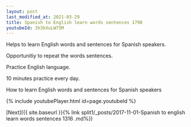 ```yaml
---
layout: post
last_modified_at: 2021-03-29
title: Spanish to English learn words sentences 1798 
youtubeId: 3h3kXuLW75M
---
```

 
 
Helps to learn English words and sentences for Spanish speakers.

Opportunitiy to repeat the words sentences. 

Practice English language. 
 
10 minutes practice every day. 
 
How to learn English words and sentences for Spanish speakers 
 
{% include youtubePlayer.html id=page.youtubeId %}
 
 
[Next]({{ site.baseurl }}{% link  split1/_posts/2017-11-01-Spanish to english learn words sentences 1316 .md%})
 

